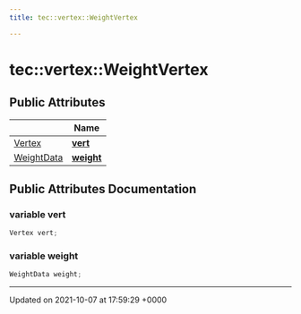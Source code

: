 ```yaml
---
title: tec::vertex::WeightVertex

---
```


# tec::vertex::WeightVertex





## Public Attributes

|                | Name           |
| -------------- | -------------- |
| [Vertex](/engine/Classes/structtec_1_1vertex_1_1_vertex/) | **[vert](/engine/Classes/structtec_1_1vertex_1_1_weight_vertex/#variable-vert)**  |
| [WeightData](/engine/Classes/structtec_1_1vertex_1_1_weight_data/) | **[weight](/engine/Classes/structtec_1_1vertex_1_1_weight_vertex/#variable-weight)**  |

## Public Attributes Documentation

### variable vert

```cpp
Vertex vert;
```


### variable weight

```cpp
WeightData weight;
```


-------------------------------

Updated on 2021-10-07 at 17:59:29 +0000